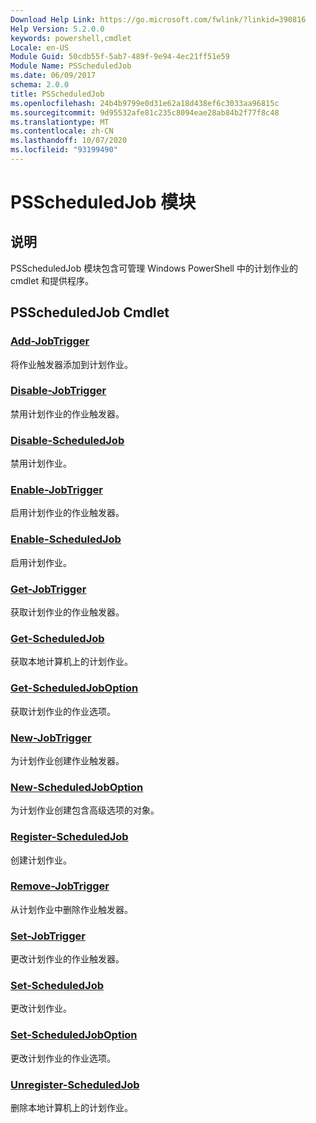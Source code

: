 ```yaml
---
Download Help Link: https://go.microsoft.com/fwlink/?linkid=390816
Help Version: 5.2.0.0
keywords: powershell,cmdlet
Locale: en-US
Module Guid: 50cdb55f-5ab7-489f-9e94-4ec21ff51e59
Module Name: PSScheduledJob
ms.date: 06/09/2017
schema: 2.0.0
title: PSScheduledJob
ms.openlocfilehash: 24b4b9799e0d31e62a18d438ef6c3033aa96815c
ms.sourcegitcommit: 9d95532afe81c235c8094eae28ab84b2f77f8c48
ms.translationtype: MT
ms.contentlocale: zh-CN
ms.lasthandoff: 10/07/2020
ms.locfileid: "93199490"
---
```

# PSScheduledJob 模块

## 说明

PSScheduledJob 模块包含可管理 Windows PowerShell 中的计划作业的 cmdlet 和提供程序。

## PSScheduledJob Cmdlet

### [Add-JobTrigger](Add-JobTrigger.md)
将作业触发器添加到计划作业。

### [Disable-JobTrigger](Disable-JobTrigger.md)
禁用计划作业的作业触发器。

### [Disable-ScheduledJob](Disable-ScheduledJob.md)
禁用计划作业。

### [Enable-JobTrigger](Enable-JobTrigger.md)
启用计划作业的作业触发器。

### [Enable-ScheduledJob](Enable-ScheduledJob.md)
启用计划作业。

### [Get-JobTrigger](Get-JobTrigger.md)
获取计划作业的作业触发器。

### [Get-ScheduledJob](Get-ScheduledJob.md)
获取本地计算机上的计划作业。

### [Get-ScheduledJobOption](Get-ScheduledJobOption.md)
获取计划作业的作业选项。

### [New-JobTrigger](New-JobTrigger.md)
为计划作业创建作业触发器。

### [New-ScheduledJobOption](New-ScheduledJobOption.md)
为计划作业创建包含高级选项的对象。

### [Register-ScheduledJob](Register-ScheduledJob.md)
创建计划作业。

### [Remove-JobTrigger](Remove-JobTrigger.md)
从计划作业中删除作业触发器。

### [Set-JobTrigger](Set-JobTrigger.md)
更改计划作业的作业触发器。

### [Set-ScheduledJob](Set-ScheduledJob.md)
更改计划作业。

### [Set-ScheduledJobOption](Set-ScheduledJobOption.md)
更改计划作业的作业选项。

### [Unregister-ScheduledJob](Unregister-ScheduledJob.md)
删除本地计算机上的计划作业。

